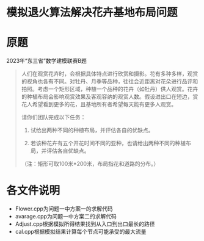 # 模拟退火算法解决花卉基地布局问题

# 原题

2023年“东三省”数学建模联赛B题

> 人们在观赏花卉时，会根据具体特点进行欣赏和摄影。花有多种多样，观赏的视角也各有不同。对牡丹、月季等品种，往往会近距离对花朵进行品评和拍照。考虑一个矩形区域，种植一个品种的花卉（如牡丹）供人观赏。花卉的种植布局会影响观赏效果及客观容纳的观赏人数。假设进出口在短边，赏花人希望看到更多的花，且基地所有者希望每天能有更多人观赏。
>
> 请你们团队完成以下任务：
>
> 1. 试给出两种不同的种植布局，并评估各自的优缺点。
>
> 2. 若该种花卉有五个开花时间不同的亚种，也请给出两种不同的种植布局，并评估各自优缺点。
>
> （注：矩形可取100米*200米，布局指花和道路的分布。）

# 各文件说明

- Flower.cpp为问题一中方案一的求解代码
- avarage.cpp为问题一中方案二的求解代码
- Adjust.cpp根据模拟所得结果找到从入口到出口最长的路径
- cal.cpp根据模拟结果计算每个节点可能承受的最大流量

